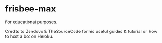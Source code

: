 # frisbee-max
For educational purposes.

Credits to Zendovo & TheSourceCode for his useful guides & tutorial on how to host a bot on Heroku.

